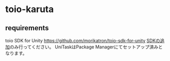 # toio-karuta

## requirements
toio SDK for Unity
https://github.com/morikatron/toio-sdk-for-unity
[SDKの追加](https://github.com/morikatron/toio-sdk-for-unity/blob/main/docs/download_sdk.md#sdk-%E3%81%AE%E8%BF%BD%E5%8A%A0)のみ行ってください。
UniTaskはPackage Managerにてセットアップ済みとなります。
